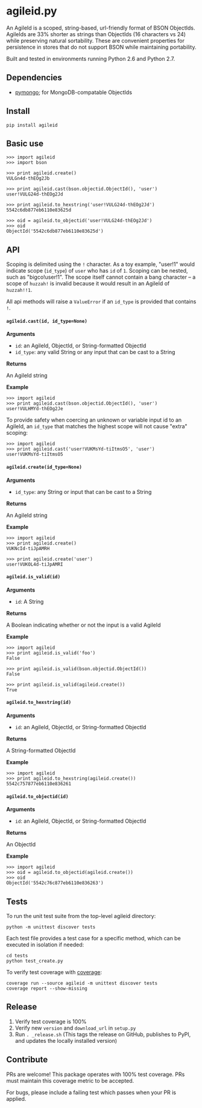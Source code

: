 agileid.py
==========

An AgileId is a scoped, string-based, url-friendly format of BSON ObjectIds. AgileIds are 33% shorter as strings than ObjectIds (16 characters vs 24) while preserving natural sortability. These are convenient properties for persistence in stores that do not support BSON while maintaining portability.

Built and tested in environments running Python 2.6 and Python 2.7.


## Dependencies

- [pymongo](https://pypi.python.org/pypi/pymongo/); for MongoDB-compatable ObjectIds


## Install

```
pip install agileid
```


## Basic use

```
>>> import agileid
>>> import bson

>>> print agileid.create()
VULGn4d-thEOg2Jb

>>> print agileid.cast(bson.objectid.ObjectId(), 'user')
user!VULG24d-thEOg2Jd

>>> print agileid.to_hexstring('user!VULG24d-thEOg2Jd')
5542c6db877eb6110e83625d

>>> oid = agileid.to_objectid('user!VULG24d-thEOg2Jd')
>>> oid
ObjectId('5542c6db877eb6110e83625d')
```


## API

Scoping is delimited using the `!` character. As a toy example, "user!1" would indicate scope (`id_type`) of `user` who has `id` of `1`. Scoping can be nested, such as "bigco!user!1". The scope itself cannot contain a bang character &ndash; a scope of `huzzah!` is invalid because it would result in an AgileId of `huzzah!!1`.

All api methods will raise a `ValueError` if an `id_type` is provided that contains `!`.

#### `agileid.cast(id, id_type=None)`

**Arguments**

- `id`: an AgileId, ObjectId, or String-formatted ObjectId
- `id_type`: any valid String or any input that can be cast to a String

**Returns**

An AgileId string

**Example**

```
>>> import agileid
>>> print agileid.cast(bson.objectid.ObjectId(), 'user')
user!VULHMYd-thEOg2Je
```

To provide safety when coercing an unknown or variable input id to an AgileId, an `id_type` that matches the highest scope will not cause "extra" scoping:

```
>>> import agileid
>>> print agileid.cast('user!VUKMsYd-tiItmsO5', 'user')
user!VUKMsYd-tiItmsO5
```

#### `agileid.create(id_type=None)`

**Arguments**

- `id_type`: any String or input that can be cast to a String

**Returns**

An AgileId string

**Example**

```
>>> import agileid
>>> print agileid.create()
VUKNcId-tiJpAMRH

>>> print agileid.create('user')
user!VUKOL4d-tiJpAMRI
```

#### `agileid.is_valid(id)`

**Arguments**

- `id`: A String

**Returns**

A Boolean indicating whether or not the input is a valid AgileId

**Example**

```
>>> import agileid
>>> print agileid.is_valid('foo')
False

>>> print agileid.is_valid(bson.objectid.ObjectId())
False

>>> print agileid.is_valid(agileid.create())
True
```

#### `agileid.to_hexstring(id)`

**Arguments**

- `id`: an AgileId, ObjectId, or String-formatted ObjectId

**Returns**

A String-formatted ObjectId

**Example**

```
>>> import agileid
>>> print agileid.to_hexstring(agileid.create())
5542c757877eb6110e836261
```

#### `agileid.to_objectid(id)`

**Arguments**

- `id`: an AgileId, ObjectId, or String-formatted ObjectId

**Returns**

An ObjectId

**Example**

```
>>> import agileid
>>> oid = agileid.to_objectid(agileid.create())
>>> oid
ObjectId('5542c76c877eb6110e836263')
```


## Tests

To run the unit test suite from the top-level agileid directory:

```
python -m unittest discover tests
```

Each test file provides a test case for a specific method, which can be executed in isolation if needed:

```
cd tests
python test_create.py
```

To verify test coverage with [coverage](https://pypi.python.org/pypi/coverage):

```
coverage run --source agileid -m unittest discover tests
coverage report --show-missing
```


## Release

1. Verify test coverage is 100%
2. Verify new `version` and `download_url` in `setup.py`
3. Run `. _release.sh` (This tags the release on GitHub, publishes to PyPI, and updates the locally installed version)


## Contribute

PRs are welcome! This package operates with 100% test coverage. PRs must maintain this coverage metric to be accepted.

For bugs, please include a failing test which passes when your PR is applied.
